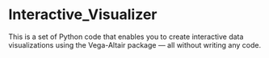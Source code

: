 # Interactive_Visualizer
This is a set of Python code that enables you to create interactive data visualizations using the Vega-Altair package — all without writing any code.
